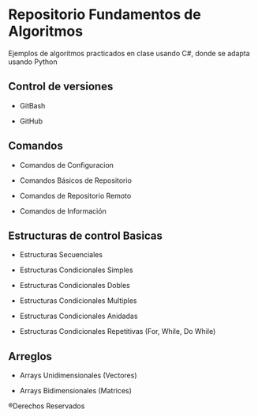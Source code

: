 # Repositorio Fundamentos de Algoritmos

Ejemplos de algoritmos practicados en clase usando C#, donde se adapta usando Python

## Control de versiones
- GitBash

- GitHub

## Comandos

- Comandos de Configuracion

- Comandos Básicos de Repositorio

- Comandos de Repositorio Remoto

- Comandos de Información
## Estructuras de control Basicas

- Estructuras Secuenciales

- Estructuras Condicionales Simples

- Estructuras Condicionales Dobles

- Estructuras Condicionales Multiples

- Estructuras Condicionales Anidadas

- Estructuras Condicionales Repetitivas (For, While, Do While)

## Arreglos
- Arrays Unidimensionales (Vectores)

- Arrays Bidimensionales (Matrices)

®Derechos Reservados 